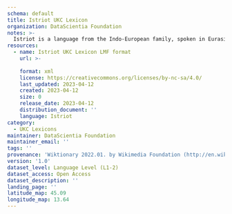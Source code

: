 ```yaml
---
schema: default
title: Istriot UKC Lexicon
organization: DataScientia Foundation
notes: >-
  Istriot is a language from the Indo-European family, spoken in Eurasia. The UKC Lexicon of Istriot is represented as a lexico-semantic network. It consists of words, word senses, synsets, as well as sense-level and synset-level relationships.
resources:
  - name: Istriot UKC Lexicon LMF format
    url: >-
      
    format: xml
    license: https://creativecommons.org/licenses/by-nc-sa/4.0/
    last_updated: 2023-04-12
    created: 2023-04-12
    size: 0
    release_date: 2023-04-12
    distribution_document: ''
    language: Istriot
category:
  - UKC Lexicons
maintainer: DataScientia Foundation
maintainer_email: ''
tags: ''
provenance: 'Wiktionary 2022.01. by Wikimedia Foundation (http://en.wiktionary.org); CogNet 2.1 by Khuyagbaatar Batsuren, National University of Mongolia (http://cognet.ukc.disi.unitn.it); Princeton WordNet 2.1 by Princeton University (https://wordnet.princeton.edu)'
version: '1.0'
dataset_level: Language Level (L1-2)
dataset_access: Open Access
dataset_description: ''
landing_page: ''
latitude_map: 45.09
longitude_map: 13.64
---
```

